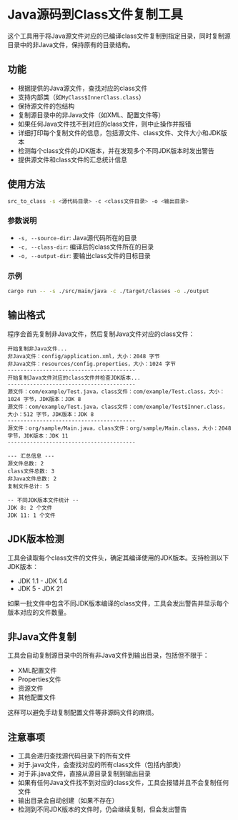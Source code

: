 # Java源码到Class文件复制工具

这个工具用于将Java源文件对应的已编译class文件复制到指定目录，同时复制源目录中的非Java文件，保持原有的目录结构。

## 功能

- 根据提供的Java源文件，查找对应的class文件
- 支持内部类（如`MyClass$InnerClass.class`）
- 保持源文件的包结构
- 复制源目录中的非Java文件（如XML、配置文件等）
- 如果任何Java文件找不到对应的class文件，则中止操作并报错
- 详细打印每个复制文件的信息，包括源文件、class文件、文件大小和JDK版本
- 检测每个class文件的JDK版本，并在发现多个不同JDK版本时发出警告
- 提供源文件和class文件的汇总统计信息

## 使用方法

```bash
src_to_class -s <源代码目录> -c <class文件目录> -o <输出目录>
```

### 参数说明

- `-s, --source-dir`: Java源代码所在的目录
- `-c, --class-dir`: 编译后的class文件所在的目录
- `-o, --output-dir`: 要输出class文件的目标目录

### 示例

```bash
cargo run -- -s ./src/main/java -c ./target/classes -o ./output
```

## 输出格式

程序会首先复制非Java文件，然后复制Java文件对应的class文件：

```
开始复制非Java文件...
非Java文件：config/application.xml，大小：2048 字节
非Java文件：resources/config.properties，大小：1024 字节
----------------------------------------
开始复制Java文件对应的class文件并检查JDK版本...
----------------------------------------
源文件：com/example/Test.java，class文件：com/example/Test.class，大小：1024 字节，JDK版本：JDK 8
源文件：com/example/Test.java，class文件：com/example/Test$Inner.class，大小：512 字节，JDK版本：JDK 8
----------------------------------------
源文件：org/sample/Main.java，class文件：org/sample/Main.class，大小：2048 字节，JDK版本：JDK 11
----------------------------------------

--- 汇总信息 ---
源文件总数: 2
class文件总数: 3
非Java文件总数: 2
复制文件总计: 5

-- 不同JDK版本文件统计 --
JDK 8: 2 个文件
JDK 11: 1 个文件
```

## JDK版本检测

工具会读取每个class文件的文件头，确定其编译使用的JDK版本。支持检测以下JDK版本：

- JDK 1.1 - JDK 1.4
- JDK 5 - JDK 21

如果一批文件中包含不同JDK版本编译的class文件，工具会发出警告并显示每个版本对应的文件数量。

## 非Java文件复制

工具会自动复制源目录中的所有非Java文件到输出目录，包括但不限于：

- XML配置文件
- Properties文件
- 资源文件
- 其他配置文件

这样可以避免手动复制配置文件等非源码文件的麻烦。

## 注意事项

- 工具会递归查找源代码目录下的所有文件
- 对于.java文件，会查找对应的所有class文件（包括内部类）
- 对于非.java文件，直接从源目录复制到输出目录
- 如果有任何Java文件找不到对应的class文件，工具会报错并且不会复制任何文件
- 输出目录会自动创建（如果不存在）
- 检测到不同JDK版本的文件时，仍会继续复制，但会发出警告 